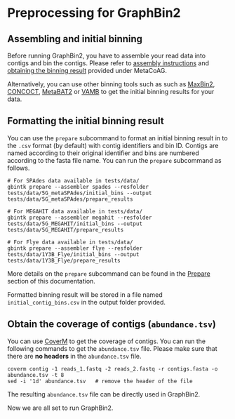 # Preprocessing for GraphBin2

## Assembling and initial binning

Before running GraphBin2, you have to assemble your read data into contigs and bin the contigs. Please refer to [assembly instructions](https://gbintk.readthedocs.io/en/latest/metacoag_preprocess/) and [obtaining the binning result](https://gbintk.readthedocs.io/en/latest/metacoag_usage/) provided under MetaCoAG.

Alternatively, you can use other binning tools such as such as [MaxBin2](https://sourceforge.net/projects/maxbin2/), [CONCOCT](https://concoct.readthedocs.io/en/latest/), [MetaBAT2](https://bitbucket.org/berkeleylab/metabat) or [VAMB](https://github.com/RasmussenLab/vamb) to get the initial binning results for your data.

## Formatting the initial binning result

You can use the `prepare` subcommand to format an initial binning result in to the `.csv` format (by default) with contig identifiers and bin ID. Contigs are named according to their original identifier and bins are numbered according to the fasta file name. You can run the `prepare` subcommand as follows.

```shell
# For SPAdes data available in tests/data/
gbintk prepare --assembler spades --resfolder tests/data/5G_metaSPAdes/initial_bins --output tests/data/5G_metaSPAdes/prepare_results

# For MEGAHIT data available in tests/data/
gbintk prepare --assembler megahit --resfolder tests/data/5G_MEGAHIT/initial_bins --output tests/data/5G_MEGAHIT/prepare_results

# For Flye data available in tests/data/
gbintk prepare --assembler flye --resfolder tests/data/1Y3B_Flye/initial_bins --output tests/data/1Y3B_Flye/prepare_results
```
More details on the `prepare` subcommand can be found in the [Prepare](https://gbintk.readthedocs.io/en/latest/prepare/) section of this documentation.

Formatted binning result will be stored in a file named `initial_contig_bins.csv` in the output folder provided.

## Obtain the coverage of contigs (`abundance.tsv`)

You can use [CoverM](https://github.com/wwood/CoverM) to get the coverage of contigs. You can run the following commands to get the `abundance.tsv` file. Please make sure that there are **no headers** in the `abundance.tsv` file.

```shell
coverm contig -1 reads_1.fastq -2 reads_2.fastq -r contigs.fasta -o abundance.tsv -t 8
sed -i '1d' abundance.tsv   # remove the header of the file
```

The resulting `abundance.tsv` file can be directly used in GraphBin2.

Now we are all set to run GraphBin2.